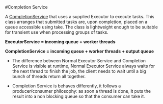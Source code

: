 #Completion Service

A [CompletionService](https://docs.oracle.com/javase/8/docs/api/java/util/concurrent/ExecutorCompletionService.html) that uses a supplied Executor to execute tasks. This class arranges that submitted tasks are, upon completion, placed on a queue accessible using take. The class is lightweight enough to be suitable for transient use when processing groups of tasks.

<b>ExecutorService = incoming queue + worker threads</b>

<b>CompletionService = incoming queue + worker threads + output queue</b>
  
- The difference between  Normal Executor Service and Completion Service is visible at runtime, Normal Executor Service always waits  for the
next thread to finish the job, the client needs to wait until a big bunch of threads return all together.

- Completion Service is behaves differently, it follows a producer/consumer philosophy: as soon a thread is done, it puts the result into a 
non blocking queue so that the consumer can take it.
